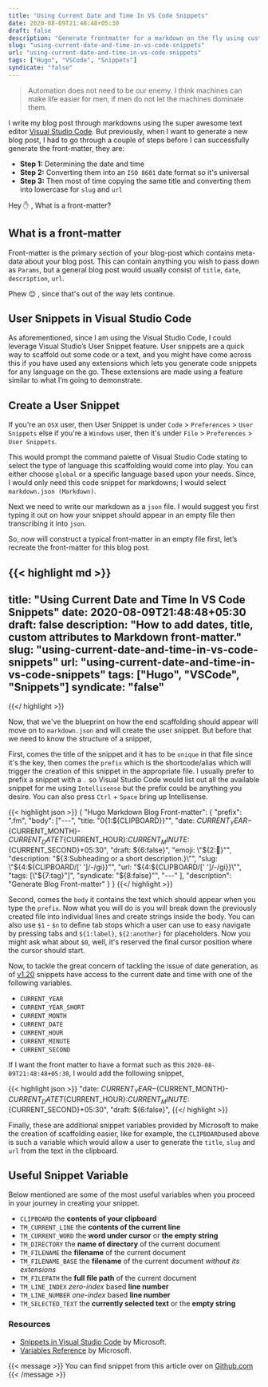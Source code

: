 ```yaml
---
title: "Using Current Date and Time In VS Code Snippets"
date: 2020-08-09T21:48:48+05:30
draft: false
description: "Generate frontmatter for a markdown on the fly using custom snippets."
slug: "using-current-date-and-time-in-vs-code-snippets"
url: "using-current-date-and-time-in-vs-code-snippets"
tags: ["Hugo", "VSCode", "Snippets"]
syndicate: "false"
---
```

> Automation does not need to be our enemy. I think machines can make life easier for men, if men do not let the machines dominate them.

I write my blog post through markdowns using the super awesome text editor [Visual Studio Code](https://code.visualstudio.com/). But previously, when I want to generate a new blog post, I had to go through a couple of steps before I can successfully generate the front-matter, they are:

- **Step 1:**  Determining the date and time
- **Step 2:** Converting them into an `ISO 8601` date format so it's universal
- **Step 3:** Then most of time copying the same title and converting them into lowercase for `slug` and `url`

Hey ✋ , What is a front-matter?

## What is a front-matter

Front-matter is the primary section of your blog-post which contains meta-data about your blog post. This can contain anything you wish to pass down as `Params`, but a general blog post would usually consist of  `title`, `date`, `description`, `url`.

Phew 😌 , since that's out of the way lets continue.

## User Snippets in Visual Studio Code

As aforementioned, since I am using the Visual Studio Code, I could leverage Visual Studio’s User Snippet feature. User snippets are a quick way to scaffold out some code or a text, and you might have come across this if you have used any extensions which lets you generate code snippets for any language on the go. These extensions are made using a feature similar to what I’m going to demonstrate.

## Create a User Snippet

If you're an `OSX` user, then User Snippet is under `Code` > `Preferences` > `User Snippets` else if you're a `Windows` user, then it's under `File` > `Preferences` > `User Snippets`.

This would prompt the command palette of Visual Studio Code stating to select the type of language this scaffolding would come into play. You can either choose `global` or a specific language based upon your needs. Since, I would only need this code snippet for markdowns; I would select `markdown.json (Markdown)`.

Next we need to write our markdown as a `json` file. I would suggest you first typing it out on how your snippet should appear in an empty file then transcribing it into `json`.

So, now will construct a typical front-matter in an empty file first, let’s recreate the front-matter for this blog post.

{{< highlight md >}}
---
title: "Using Current Date and Time In VS Code Snippets"
date: 2020-08-09T21:48:48+05:30
draft: false
description: "How to add dates, title, custom attributes to Markdown front-matter."
slug: "using-current-date-and-time-in-vs-code-snippets"
url: "using-current-date-and-time-in-vs-code-snippets"
tags: ["Hugo", "VSCode", "Snippets"]
syndicate: "false"
---
{{</ highlight >}}

Now, that we've the blueprint on how the end scaffolding should appear will move on to `markdown.json` and will create the user snippet. But before that we need to know the structure of a snippet,

First, comes the title of the snippet and it has to be `unique` in that file since it's the key, then comes the `prefix` which is the shortcode/alias which will trigger the creation of this snippet in the appropriate file. I usually prefer to prefix a snippet with a `.` so Visual Studio Code would list out all the available snippet for me using `Intellisense` but the prefix could be anything you desire. You can also press `Ctrl` + `Space` bring up Intellisense.

{{< highlight json >}}
{
  "Hugo Markdown Blog Front-matter": {
    "prefix": ".fm",
    "body": ["---",
      "title: \"$0${1:${CLIPBOARD}}\"",
      "date: ${CURRENT_YEAR}-${CURRENT_MONTH}-${CURRENT_DATE}T${CURRENT_HOUR}:${CURRENT_MINUTE}:${CURRENT_SECOND}+05:30",
      "draft: ${6:false}",
      "emoji: \"${2::call_me_hand:}\"",
      "description: \"${3:Subheading or a short description.}\"",
      "slug: \"${4:${CLIPBOARD/[' ']/-/gi}}\"",
      "url: \"${4:${CLIPBOARD/[' ']/-/gi}}\"",
      "tags: [\"${7:tag}\"]",
      "syndicate: \"${8:false}\"",
      "---"
    ],
    "description": "Generate Blog Front-matter"
  }
}
{{</ highlight >}}

Second, comes the `body` it contains the text which should appear when you type the `prefix`. Now what you will do is you will break down the previously created file into individual lines and create strings inside the body. You can also use `$1` - `$n` to define tab stops which a user can use to easy navigate by pressing tabs and `${1:label}`, `${2:another}` for placeholders. Now you might ask what about `$0`, well, it's reserved the final cursor position where the cursor should start.

Now, to tackle the great concern of tackling the issue of date generation, as of [v1.20](https://code.visualstudio.com/updates/v1_20#_more-snippet-variables) snippets have access to the current date and time with one of the following variables.

- `CURRENT_YEAR`
- `CURRENT_YEAR_SHORT`
- `CURRENT_MONTH`
- `CURRENT_DATE`
- `CURRENT_HOUR`
- `CURRENT_MINUTE`
- `CURRENT_SECOND`

If I want the front matter to have a format such as this `2020-08-09T21:48:48+05:30`, I would add the following snippet,

{{< highlight json >}}
"date: ${CURRENT_YEAR}-${CURRENT_MONTH}-${CURRENT_DATE}T${CURRENT_HOUR}:${CURRENT_MINUTE}:${CURRENT_SECOND}+05:30",
      "draft: ${6:false}",
{{</ highlight >}}

Finally, these are additional snippet variables provided by Microsoft to make the creation of scaffolding easier, like for example, the `CLIPBOARD`used above is such a variable which would allow a user to generate the `title`, `slug` and `url` from the text in the clipboard.

## Useful Snippet Variable

Below mentioned are some of the most useful variables when you proceed in your journey in creating your snippet.

- `CLIPBOARD` the **contents of your clipboard**
- `TM_CURRENT_LINE` the **contents of the current line**
- `TM_CURRENT_WORD` the **word under cursor** or **the empty string**
- `TM_DIRECTORY` the **name of directory** of the current document
- `TM_FILENAME` the **filename** of the current document
- `TM_FILENAME_BASE` the **filename** of the current document *without its extensions*
- `TM_FILEPATH` the **full file path** of the current document
- `TM_LINE_INDEX` *zero-index* based **line number**
- `TM_LINE_NUMBER` *one-index* based **line number**
- `TM_SELECTED_TEXT` the **currently selected text** or the **empty string**
   
### Resources

- [Snippets in Visual Studio Code](https://code.visualstudio.com/docs/editor/userdefinedsnippets) by Microsoft.
- [Variables Reference](https://code.visualstudio.com/docs/editor/variables-reference) by Microsoft.

{{< message >}}
You can find snippet from this article over on <a href="https://gist.github.com/murshidazher/652f40516f30bdd2b57613f40e4a1f46">Github.com</a>
{{< /message >}}
